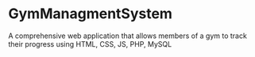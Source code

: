 # GymManagmentSystem
A comprehensive web application that allows members of a gym to track their progress using HTML, CSS, JS, PHP, MySQL
